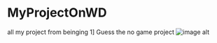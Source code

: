 # MyProjectOnWD
all my project from beinging
1] Guess the no game project
![image alt](https://github.com/shub-360/MyProjectOnWD/blob/d09da0ab359d4e03b5fd4de4622230dd64199541/image.png)
